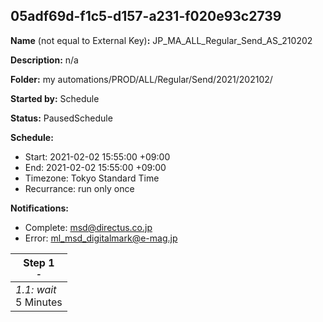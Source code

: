 ## 05adf69d-f1c5-d157-a231-f020e93c2739

**Name** (not equal to External Key)**:** JP_MA_ALL_Regular_Send_AS_210202

**Description:** n/a

**Folder:** my automations/PROD/ALL/Regular/Send/2021/202102/

**Started by:** Schedule

**Status:** PausedSchedule

**Schedule:**

* Start: 2021-02-02 15:55:00 +09:00
* End: 2021-02-02 15:55:00 +09:00
* Timezone: Tokyo Standard Time
* Recurrance: run only once

**Notifications:**

* Complete: msd@directus.co.jp
* Error: ml_msd_digitalmark@e-mag.jp

| Step 1<br>_<small>-</small>_ |
| --- |
| _1.1: wait_<br>5 Minutes |
